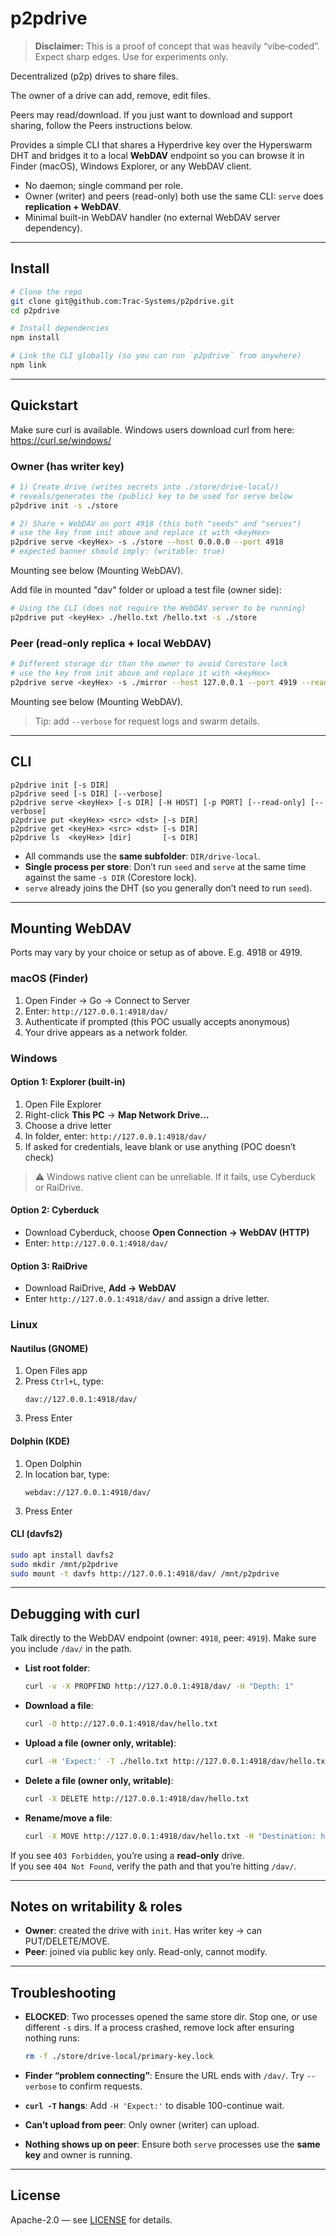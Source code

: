 # p2pdrive

> **Disclaimer:** This is a proof of concept that was heavily “vibe‑coded”. Expect sharp edges. Use for experiments only.

Decentralized (p2p) drives to share files.

The owner of a drive can add, remove, edit files.

Peers may read/download. If you just want to download and support sharing, follow the Peers instructions below.

Provides a simple CLI that shares a Hyperdrive key over the Hyperswarm DHT and bridges it to a local **WebDAV** endpoint so you can browse it in Finder (macOS), Windows Explorer, or any WebDAV client.

- No daemon; single command per role.
- Owner (writer) and peers (read-only) both use the same CLI: `serve` does **replication + WebDAV**.
- Minimal built-in WebDAV handler (no external WebDAV server dependency).

---

## Install

```bash
# Clone the repo
git clone git@github.com:Trac-Systems/p2pdrive.git
cd p2pdrive

# Install dependencies
npm install

# Link the CLI globally (so you can run `p2pdrive` from anywhere)
npm link
```

---

## Quickstart

Make sure curl is available. Windows users download curl from here: https://curl.se/windows/

### Owner (has writer key)

```bash
# 1) Create drive (writes secrets into ./store/drive-local/)
# reveals/generates the (public) key to be used for serve below
p2pdrive init -s ./store

# 2) Share + WebDAV on port 4918 (this both "seeds" and "serves")
# use the key from init above and replace it with <keyHex>
p2pdrive serve <keyHex> -s ./store --host 0.0.0.0 --port 4918
# expected banner should imply: (writable: true)
```

Mounting see below (Mounting WebDAV).

Add file in mounted "dav" folder or upload a test file (owner side):
```bash
# Using the CLI (does not require the WebDAV server to be running)
p2pdrive put <keyHex> ./hello.txt /hello.txt -s ./store
```

### Peer (read-only replica + local WebDAV)

```bash
# Different storage dir than the owner to avoid Corestore lock
# use the key from init above and replace it with <keyHex>
p2pdrive serve <keyHex> -s ./mirror --host 127.0.0.1 --port 4919 --read-only
```

Mounting see below (Mounting WebDAV).

> Tip: add `--verbose` for request logs and swarm details.

---

## CLI

```
p2pdrive init [-s DIR]
p2pdrive seed [-s DIR] [--verbose]
p2pdrive serve <keyHex> [-s DIR] [-H HOST] [-p PORT] [--read-only] [--verbose]
p2pdrive put <keyHex> <src> <dst> [-s DIR]
p2pdrive get <keyHex> <src> <dst> [-s DIR]
p2pdrive ls  <keyHex> [dir]       [-s DIR]
```

- All commands use the **same subfolder**: `DIR/drive-local`.
- **Single process per store**: Don’t run `seed` and `serve` at the same time against the same `-s DIR` (Corestore lock).
- `serve` already joins the DHT (so you generally don’t need to run `seed`).

---

## Mounting WebDAV

Ports may vary by your choice or setup as of above. E.g. 4918 or 4919.

### macOS (Finder)

1. Open Finder → Go → Connect to Server
2. Enter: `http://127.0.0.1:4918/dav/`
3. Authenticate if prompted (this POC usually accepts anonymous)
4. Your drive appears as a network folder.

### Windows

#### Option 1: Explorer (built-in)

1. Open File Explorer
2. Right-click **This PC** → **Map Network Drive…**
3. Choose a drive letter
4. In folder, enter: `http://127.0.0.1:4918/dav/`
5. If asked for credentials, leave blank or use anything (POC doesn’t check)

> ⚠️ Windows native client can be unreliable. If it fails, use Cyberduck or RaiDrive.

#### Option 2: Cyberduck

- Download Cyberduck, choose **Open Connection → WebDAV (HTTP)**
- Enter: `http://127.0.0.1:4918/dav/`

#### Option 3: RaiDrive

- Download RaiDrive, **Add → WebDAV**
- Enter `http://127.0.0.1:4918/dav/` and assign a drive letter.

### Linux

#### Nautilus (GNOME)

1. Open Files app
2. Press `Ctrl+L`, type:
   ```
   dav://127.0.0.1:4918/dav/
   ```
3. Press Enter

#### Dolphin (KDE)

1. Open Dolphin
2. In location bar, type:
   ```
   webdav://127.0.0.1:4918/dav/
   ```
3. Press Enter

#### CLI (davfs2)

```bash
sudo apt install davfs2
sudo mkdir /mnt/p2pdrive
sudo mount -t davfs http://127.0.0.1:4918/dav/ /mnt/p2pdrive
```

---

## Debugging with curl

Talk directly to the WebDAV endpoint (owner: `4918`, peer: `4919`). Make sure you include `/dav/` in the path.

- **List root folder**:
  ```bash
  curl -v -X PROPFIND http://127.0.0.1:4918/dav/ -H "Depth: 1"
  ```

- **Download a file**:
  ```bash
  curl -O http://127.0.0.1:4918/dav/hello.txt
  ```

- **Upload a file (owner only, writable)**:
  ```bash
  curl -H 'Expect:' -T ./hello.txt http://127.0.0.1:4918/dav/hello.txt
  ```

- **Delete a file (owner only, writable)**:
  ```bash
  curl -X DELETE http://127.0.0.1:4918/dav/hello.txt
  ```

- **Rename/move a file**:
  ```bash
  curl -X MOVE http://127.0.0.1:4918/dav/hello.txt -H "Destination: http://127.0.0.1:4918/dav/hello-renamed.txt"
  ```

If you see `403 Forbidden`, you’re using a **read-only** drive.  
If you see `404 Not Found`, verify the path and that you’re hitting `/dav/`.

---

## Notes on writability & roles

- **Owner**: created the drive with `init`. Has writer key → can PUT/DELETE/MOVE.
- **Peer**: joined via public key only. Read-only, cannot modify.

---

## Troubleshooting

- **ELOCKED**: Two processes opened the same store dir. Stop one, or use different `-s` dirs. If a process crashed, remove lock after ensuring nothing runs:
  ```bash
  rm -f ./store/drive-local/primary-key.lock
  ```

- **Finder “problem connecting”**: Ensure the URL ends with `/dav/`. Try `--verbose` to confirm requests.

- **`curl -T` hangs**: Add `-H 'Expect:'` to disable 100-continue wait.

- **Can’t upload from peer**: Only owner (writer) can upload.

- **Nothing shows up on peer**: Ensure both `serve` processes use the **same key** and owner is running.

---

## License

Apache-2.0 — see [LICENSE](./LICENSE) for details.
